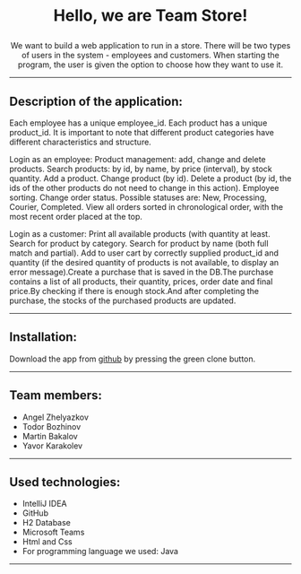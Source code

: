 

# <p align=center>Hello, we are Team Store!</p>



<p align=center>We want to build a web application to run in a store. There will be two types of users in the system - employees and customers. When starting the program, the user is given the option to choose how they want to use it.
</p>

---

## Description of the application:

Each employee has a unique employee_id. Each product has a unique product_id. It is important to note that different product categories have different characteristics and structure.

Login as an employee:
Product management: add, change and delete products. Search products: by id, by name, by price (interval), by stock quantity. Add a product. Change product (by id). Delete a product (by id, the ids of the other products do not need to change in this action). Employee sorting. Change order status. Possible statuses are: New, Processing, Courier, Completed. View all orders sorted in chronological order, with the most recent order placed at the top.

Login as a customer:
Print all available products (with quantity at least. Search for product by category. Search for product by name (both full match and partial). Add to user cart by correctly supplied product_id and quantity (if the desired quantity of products is not available, to display an error message).Create a purchase that is saved in the DB.The purchase contains a list of all products, their quantity, prices, order date and final price.By checking if there is enough stock.And after completing the purchase, the stocks of the purchased products are updated.
<br>

---
 

## Installation: 

Download the app from [github](https://github.com/AVZhelyazkov18/RetailStore.git) by pressing the green clone button. 

---

## Team members:
- Angel Zhelyazkov
- Todor Bozhinov
- Martin Bakalov
- Yavor Karakolev

---

## Used technologies:
- IntelliJ IDEA
- GitHub
- H2 Database
- Microsoft Teams
- Html and Css
- For programming language we used: Java
***
